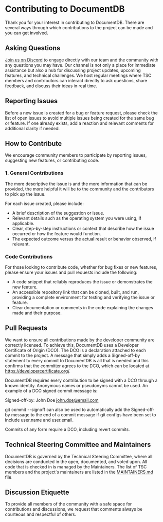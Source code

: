 # Contributing to DocumentDB

Thank you for your interest in contributing to DocumentDB. There are several ways through which contributions to the project can be made and you can get involved.

## Asking Questions

[Join us on Discord](https://discord.gg/vH7bYu524D) to engage directly with our team and the community with any questions you may have. Our channel is not only a place for immediate assistance but also a hub for discussing project updates, upcoming features, and technical challenges. We host regular meetings where TSC members and contributors can interact directly to ask questions, share feedback, and discuss their ideas in real time.

## Reporting Issues

Before a new issue is created for a bug or feature request, please check the list of open issues to avoid multiple issues being created for the same bug or feature. If one already exists, add a reaction and relevant comments for additional clarity if needed.

## How to Contribute

We encourage community members to participate by reporting issues, suggesting new features, or contributing code.

### 1. General Contributions

The more descriptive the issue is and the more information that can be provided, the more helpful it will be to the community and the contributors to pick up the issue.

For each issue created, please include: 

- A brief description of the suggestion or issue.
- Relevant details such as the operating system you were using, if applicable.
- Clear, step-by-step instructions or context that describe how the issue occurred or how the feature would function.
- The expected outcome versus the actual result or behavior observed, if relevant.

### Code Contributions

For those looking to contribute code, whether for bug fixes or new features, please ensure your issues and pull requests include the following:

- A code snippet that reliably reproduces the issue or demonstrates the new feature.
- An accessible repository link that can be cloned, built, and run, providing a complete environment for testing and verifying the issue or feature.
- Clear documentation or comments in the code explaining the changes made and their purpose.

## Pull Requests

We want to ensure all contributions made by the developer community are correctly licensed. To achieve this, DocumentDB uses a Developer Certificate of Origin (DCO). The DCO is a declaration attached to each commit to the project. A message that simply adds a Signed-off-by statement to every commit to DocumentDB is all that is needed and this confirms that the committer agrees to the DCO, which can be located at https://developercertificate.org/.

DocumentDB requires every contribution to be signed with a DCO through a known identity. Anonymous names or pseudonyms cannot be used. An example of a DCO signed commit message is:

Signed-off-by: John Doe <john.doe@email.com>

git commit --signoff can also be used to automatically add the Signed-off-by message to the end of a commit message if git configs have been set to include user.name and user.email.

Commits of any form require a DCO, including revert commits.

## Technical Steering Committee and Maintainers

DocumentDB is governed by the Technical Steering Committee, where all decisions are conducted in the open, documented, and voted upon. All code that is checked in is managed by the Maintainers. The list of TSC members and the project's maintainers are listed in the [MAINTAINERS.md](./MAINTAINERS.md) file. 

## Discussion Etiquette

To provide all members of the community with a safe space for contributions and discussions, we request that comments always be courteous and respectful of others.
